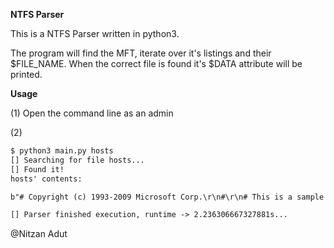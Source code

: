 **NTFS Parser**

This is a NTFS Parser written in python3.

The program will find the MFT, iterate over it's listings and their $FILE_NAME. When the correct file is found it's $DATA attribute will be printed.

**Usage**

(1) Open the command line as an admin

(2) 
```diff
$ python3 main.py hosts
[] Searching for file hosts...
[] Found it!
hosts' contents:

b"# Copyright (c) 1993-2009 Microsoft Corp.\r\n#\r\n# This is a sample HOSTS file ..."

[] Parser finished execution, runtime -> 2.236306667327881s...
```

@Nitzan Adut
